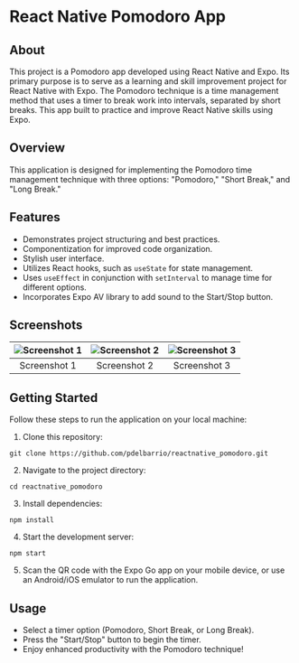 # React Native Pomodoro App

## About

This project is a Pomodoro app developed using React Native and Expo. Its primary purpose is to serve as a learning and skill improvement project for React Native with Expo. The Pomodoro technique is a time management method that uses a timer to break work into intervals, separated by short breaks. This app built to practice and improve React Native skills using Expo.

## Overview

This application is designed for implementing the Pomodoro time management technique with three options: "Pomodoro," "Short Break," and "Long Break."

## Features

- Demonstrates project structuring and best practices.
- Componentization for improved code organization.
- Stylish user interface.
- Utilizes React hooks, such as `useState` for state management.
- Uses `useEffect` in conjunction with `setInterval` to manage time for different options.
- Incorporates Expo AV library to add sound to the Start/Stop button.


## Screenshots

| ![Screenshot 1](https://res.cloudinary.com/getoutbcn/image/upload/v1695982766/portfolio/projects/pomo1_hauf3i.png) | ![Screenshot 2](https://res.cloudinary.com/getoutbcn/image/upload/v1695982766/portfolio/projects/pomo2_csmd30.png) | ![Screenshot 3](https://res.cloudinary.com/getoutbcn/image/upload/v1695982766/portfolio/projects/pomo3_jr9xhl.png) |
| :---------------------------------------------------------------------------------------------------: | :---------------------------------------------------------------------------------------------------: | :---------------------------------------------------------------------------------------------------: |
|                                        Screenshot 1                                        |                                        Screenshot 2                                        |                                        Screenshot 3                                        |


## Getting Started

Follow these steps to run the application on your local machine:

1. Clone this repository:

`git clone https://github.com/pdelbarrio/reactnative_pomodoro.git`


2. Navigate to the project directory:

`cd reactnative_pomodoro`

3. Install dependencies:

`npm install`


4. Start the development server:

`npm start`


5. Scan the QR code with the Expo Go app on your mobile device, or use an Android/iOS emulator to run the application.

## Usage

- Select a timer option (Pomodoro, Short Break, or Long Break).
- Press the "Start/Stop" button to begin the timer.
- Enjoy enhanced productivity with the Pomodoro technique!



